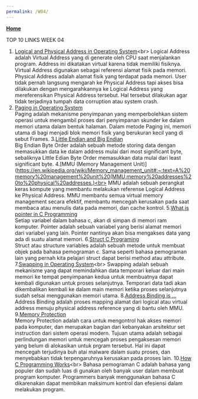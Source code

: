 ```yaml
---
permalink: /W04/
---
```

[**Home**](https://muhammadhafizmm.github.io/os211/)

TOP 10 LINKS WEEK 04
1. [Logical and Physical Address in Operating System](https://www.geeksforgeeks.org/logical-and-physical-address-in-operating-system/#:~:text=Logical%20Address%20is%20generated%20by,physical%20memory%20location%20by%20CPU.)<br>
Logical Address adalah Virtual Address yang di generate oleh CPU saat menjalankan program. Address ini dikatakan virtual karena tidak memiliki fisiknya. Virtual Address digunakan sebagai referensi alamat fisik pada memori. Physical Address adalah alamat fisik yang terdapat pada memori. User tidak pernah langsung mengarah ke Physical Address tapi akses bisa dilakukan dengan mengarahkannya ke Logical Address yang mereferensikan Physical Address tersebut. Hal tersebut dilakukan agar tidak terjadinya tumpah data corruption atau system crash.
2. [Paging in Operating System](https://www.guru99.com/paging-in-operating-system.html)<br>
Paging adalah mekanisme penyimpanan yang memperbolehkan sistem operasi untuk mengambil proses dari penyimpanan skunder ke dalam memori utama dalam bentuk halaman. Dalam metode Paging ini, memori utama di bagi menjadi blok memori fisik yang berukuran kecil yang di sebut Frames.
3.[Little Endian and Big Endian](https://chortle.ccsu.edu/AssemblyTutorial/Chapter-15/ass15_3.html)<br>
Big Endian Byte Order adalah sebuah metode storing data dengan memasukkan data ke dalam address mulai dari most significant byte, sebaliknya Little Edian Byte Order memasukkan data mulai dari least significant byte.
4.[MMU (Memory Management Unit)](https://en.wikipedia.org/wiki/Memory_management_unit#:~:text=A%20memory%20management%20unit%20(MMU,memory%20addresses%20to%20physical%20addresses.)<br>
MMU adalah sebuah perangkat keras kompute yang membantu melakukan referense Logical Address ke Physical Address. MMU membantu semua virtual memory management secara efektif, membantu mencegah kerusakan pada saat membaca atau menulis data pada memori, dan cache kontrol.
5.[What is pointer in C Programming](https://www.petanikode.com/c-pointer/)<br>
Setiap variabel dalam bahasa c, akan di simpan di memori ram komputer. Pointer adalah sebuah variabel yang berisi alamat memori dari variabel yang lain. Pointer nantinya akan bisa mengakses data yang ada di suatu alamat memori. 
6.[Struct C Programing](https://www.programiz.com/c-programming/c-structures)<br>
Struct atau structure variables adalah sebuah metode untuk membuat objek pada bahasa pemograman c. Sama seperti bahasa pemograman lain yang pernah kita pelajari struct dapat berisi method atau attribute.
7.[Swapping in Operating System](https://www.tutorialspoint.com/operating_system/os_memory_management.htm#:~:text=Swapping,secondary%20storage%20to%20main%20memory.)<br>
Swapping adalah sebuah mekanisme yang dapat memindahkan data temporari keluar dari main memori ke tempat penyimpanan kedua untuk membuatnya dapat kembali digunakan untuk proses selanjutnya. Temporari data tadi akan dikembalikan kembali ke dalam main memori ketika proses selanjutnya sudah selsai menggunakan memori utama.
8.[Address Binding is ...](https://www.quora.com/What-is-address-binding-in-memory-management)<br>
Address Binding adalah proses mapping alamat dari logical atau virtual address menuju physical address reference yang di bantu oleh MMU.
9.[Memory Protection](https://en.wikipedia.org/wiki/Memory_protection#:~:text=Memory%20protection%20is%20a%20way,not%20been%20allocated%20to%20it)<br>
Memory Protection adalah cara untuk mengontrol hak akses memori pada komputer, dan merupakan bagian dari kebanyakan arsitektur set instruction dari sistem operasi modern. Tujuan utama adalah sebagai perlindungan memori untuk mencegah proses pengaksesan memori yang belum di alokasikan untuk prgram tersebut. Hal ini dapat mencegah terjudinya buh atai malware dalam suatu proses, dan menyebabkan tidak terpengaruhnya kerusakan pada proses lain.
10.[How C Programming Works](https://computer.howstuffworks.com/c-programming.htm#:~:text=C%20is%20what's%20referred%20to,before%20you%20can%20run%20it.&text=An%20executable%20file%20is%20something,free%2C%20creates%20an%20executable%20file.)<br>
Bahasa pemograman C adalah bahasa yang populer dan sudah luas di gunakan oleh banyak user dalam membuat program komputer. Programmers banyak menggunakan bahasa C dikarenakan dapat membikan maksimum kontrol dan efesiensi dalam melakukan program.
